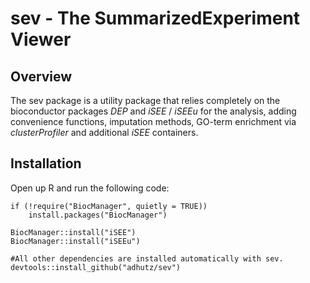 
# **sev - The SummarizedExperiment Viewer**

## Overview
The sev package is a utility package that relies completely on the bioconductor packages *DEP* and *iSEE* / *iSEEu* for the analysis, adding convenience functions, imputation methods, GO-term enrichment via *clusterProfiler* and additional *iSEE* containers.

## Installation
Open up R and run the following code:

```{r eval = FALSE, echo=T}
if (!require("BiocManager", quietly = TRUE))
    install.packages("BiocManager")
    
BiocManager::install("iSEE")
BiocManager::install("iSEEu")

#All other dependencies are installed automatically with sev. 
devtools::install_github("adhutz/sev")
```


